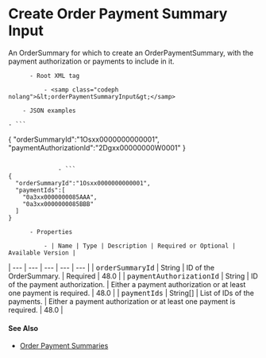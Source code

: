 # Create Order Payment Summary Input

An OrderSummary for which to create an OrderPaymentSummary, with the
      payment authorization or payments to include in it.

          - Root XML tag

              - <samp class="codeph nolang">&lt;orderPaymentSummaryInput&gt;</samp>

        - JSON examples

    - ```
{
  "orderSummaryId":"1Osxx0000000000001",
  "paymentAuthorizationId":"2Dgxx00000000W0001"
}
```

              - ```
{
  "orderSummaryId":"1Osxx0000000000001",
  "paymentIds":[  
    "0a3xx0000000085AAA",
    "0a3xx0000000085BBB"
  ]
}
```

          - Properties

              - | Name | Type | Description | Required or Optional | Available Version |
| --- | --- | --- | --- | --- |
| <samp class="codeph nolang">orderSummaryId</samp> | String | ID of the OrderSummary. | Required | 48.0 |
| <samp class="codeph nolang">payment​AuthorizationId</samp> | String | ID of the payment authorization. | Either a payment authorization or at least one payment is
                      required. | 48.0 |
| <samp class="codeph nolang">paymentIds</samp> | String[] | List of IDs of the payments. | Either a payment authorization or at least one payment is
                      required. | 48.0 |

#### See Also

- [Order Payment Summaries](atlas.en-us.230.0.order_management_developer_guide.meta/order_management_developer_guide/connect_resources_sfom_order_payment_summaries.htm "Create an OrderPaymentSummary for an OrderSummary. Specify a payment authorization or payments that share the same payment method. In an org with the multicurrency feature enabled, the OrderPaymentSummary inherits the CurrencyIsoCode value from the OrderSummary.")